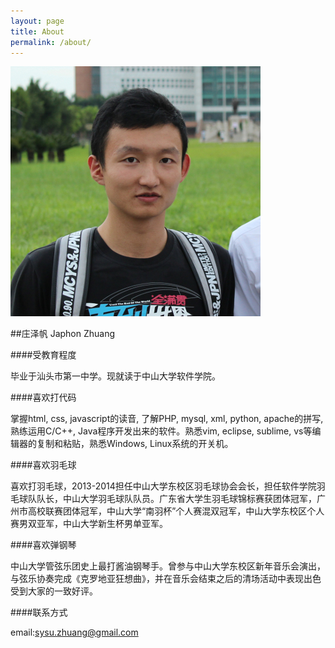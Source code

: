 ```yaml
---
layout: page
title: About
permalink: /about/
---
```

![About me](/photo/me.jpg)

##庄泽帆 Japhon Zhuang

####受教育程度

毕业于汕头市第一中学。现就读于中山大学软件学院。

####喜欢打代码

掌握html, css, javascript的读音, 了解PHP, mysql, xml, python, apache的拼写, 熟练运用C/C++, Java程序开发出来的软件。熟悉vim, eclipse, sublime, vs等编辑器的复制和粘贴，熟悉Windows, Linux系统的开关机。

####喜欢羽毛球

喜欢打羽毛球，2013-2014担任中山大学东校区羽毛球协会会长，担任软件学院羽毛球队队长，中山大学羽毛球队队员。广东省大学生羽毛球锦标赛获团体冠军，广州市高校联赛团体冠军，中山大学“南羽杯”个人赛混双冠军，中山大学东校区个人赛男双亚军，中山大学新生杯男单亚军。

####喜欢弹钢琴

中山大学管弦乐团史上最打酱油钢琴手。曾参与中山大学东校区新年音乐会演出，与弦乐协奏完成《克罗地亚狂想曲》，并在音乐会结束之后的清场活动中表现出色受到大家的一致好评。

####联系方式

email:sysu.zhuang@gmail.com


